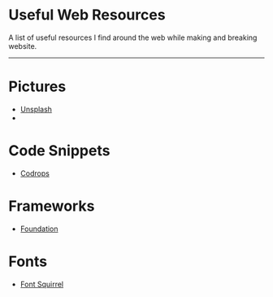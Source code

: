 <h1>Useful Web Resources</h1>
A list of useful resources I find around the web while making and breaking website.
<hr />

<h1>Pictures</h1>
<ul>
<li><a href="https://unsplash.com">Unsplash</a></li>
<li><a href=""></a></li>
</ul>
<h1>Code Snippets</h1>
<ul>
<li><a href="http://tympanus.net/codrops/">Codrops</a></li>
</ul>
<h1>Frameworks</h1>
<ul>
<li><a href="http://foundation.zurb.com">Foundation</a></li>
</ul>
<h1>Fonts</h1>
<ul>
<li><a href="http://www.fontsquirrel.com">Font Squirrel</a></li>
</ul>
